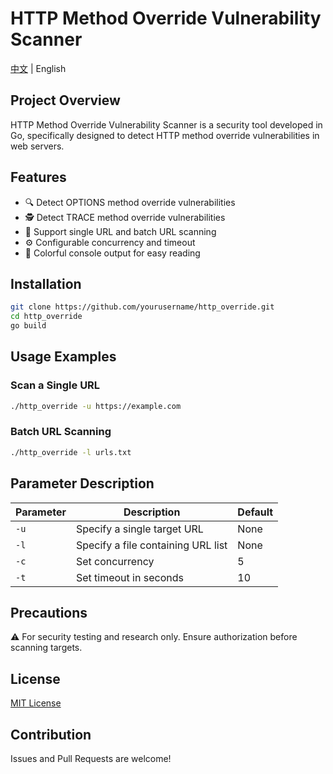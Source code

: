 # HTTP Method Override Vulnerability Scanner

[中文](README.zh.md) | English

## Project Overview
HTTP Method Override Vulnerability Scanner is a security tool developed in Go, specifically designed to detect HTTP method override vulnerabilities in web servers.

## Features
- 🔍 Detect OPTIONS method override vulnerabilities
- 🕵️ Detect TRACE method override vulnerabilities
- 🚀 Support single URL and batch URL scanning
- ⚙️ Configurable concurrency and timeout
- 🎨 Colorful console output for easy reading

## Installation
```bash
git clone https://github.com/yourusername/http_override.git
cd http_override
go build
```

## Usage Examples
### Scan a Single URL
```bash
./http_override -u https://example.com
```

### Batch URL Scanning
```bash
./http_override -l urls.txt
```

## Parameter Description
| Parameter | Description | Default |
|----------|-------------|---------|
| `-u` | Specify a single target URL | None |
| `-l` | Specify a file containing URL list | None |
| `-c` | Set concurrency | 5 |
| `-t` | Set timeout in seconds | 10 |

## Precautions
⚠️ For security testing and research only. Ensure authorization before scanning targets.

## License
[MIT License](LICENSE)

## Contribution
Issues and Pull Requests are welcome!
